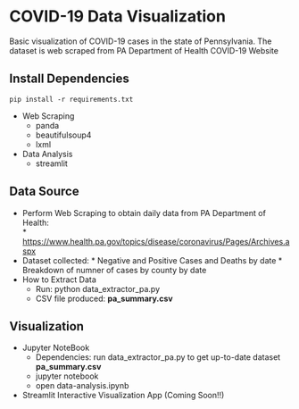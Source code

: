 # COVID-19 Data Visualization #

Basic visualization of COVID-19 cases in the state of Pennsylvania. The dataset is web scraped from PA Department of Health COVID-19 Website

## Install Dependencies ##

```
pip install -r requirements.txt
```

* Web Scraping
  * panda
  * beautifulsoup4
  * lxml
* Data Analysis
  * streamlit

## Data Source ##

* Perform Web Scraping to obtain daily data from PA Department of Health:   
      * https://www.health.pa.gov/topics/disease/coronavirus/Pages/Archives.aspx
* Dataset collected:
      * Negative and Positive Cases and Deaths by date
      * Breakdown of numner of cases by county by date
* How to Extract Data
  * Run: python data_extractor_pa.py
  * CSV file produced: **pa_summary.csv**

## Visualization ##

* Jupyter NoteBook
  * Dependencies: run data_extractor_pa.py to get up-to-date dataset **pa_summary.csv**
  * jupyter notebook
  * open data-analysis.ipynb
* Streamlit Interactive Visualization App (Coming Soon!!)